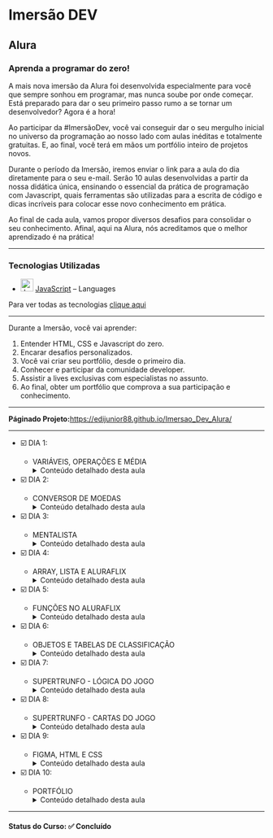 <h1>Imersão DEV</h1>
<h2>Alura</h2>

<h3>Aprenda a programar do zero!</h3>

<p>A mais nova imersão da Alura foi desenvolvida especialmente para você que sempre sonhou em programar, mas nunca soube por onde começar. Está preparado para dar o seu primeiro passo rumo a se tornar um desenvolvedor? Agora é a hora!</p>

<p>Ao participar da #ImersãoDev, você vai conseguir dar o seu mergulho inicial no universo da programação ao nosso lado com aulas inéditas e totalmente gratuitas. E, ao final, você terá em mãos um portfólio inteiro de projetos novos.</p>

<p>Durante o período da Imersão, iremos enviar o link para a aula do dia diretamente para o seu e-mail. Serão 10 aulas desenvolvidas a partir da nossa didática única, ensinando o essencial da prática de programação com Javascript, quais ferramentas são utilizadas para a escrita de código e dicas incríveis para colocar esse novo conhecimento em prática.</p>

<p>Ao final de cada aula, vamos propor diversos desafios para consolidar o seu conhecimento. Afinal, aqui na Alura, nós acreditamos que o melhor aprendizado é na prática!</p>

<hr>

<h3>Tecnologias Utilizadas</h3>

- <img width='25' height='25' src='https://img.stackshare.io/service/1209/javascript.jpeg' alt='JavaScript'/> [JavaScript](https://developer.mozilla.org/en-US/docs/Web/JavaScript) – Languages

Para ver todas as tecnologias [clique aqui](/techstack.md)

<hr>

<p>Durante a Imersão, você vai aprender:</p>

<ol>
  <li>Entender HTML, CSS e Javascript do zero.</li>
  <li>Encarar desafios personalizados.</li>
  <li>Você vai criar seu portfólio, desde o primeiro dia.</li>
  <li>Conhecer e participar da comunidade developer.</li>
  <li>Assistir a lives exclusivas com especialistas no assunto.</li>
  <li>Ao final, obter um portfólio que comprova a sua participação e conhecimento.</li>
</ol>

<hr>

<strong>Páginado Projeto:</strong><a href="https://edijunior88.github.io/Imersao_Dev_Alura/" target="_blank">https://edijunior88.github.io/Imersao_Dev_Alura/</a>

<hr>

<ul>
  <li>☑️ DIA 1:</li> 
  <ul>
    <li>VARIÁVEIS, OPERAÇÕES E MÉDIA</li>
    <details>
      <summary>Conteúdo detalhado desta aula</summary>
        <p>
          <ul>
            <li>Entender as diferenças entre HTML, CSS e JavaScript;</li>
            <li>Variáveis, manipulação dos valores armazenados e a memória do computador;</li>
            <li>Tipos de variáveis, como texto e inteiro;</li>
            <li>Fixando a quantidade de casas decimais com a função toFixed();</li>
            <br>
            <strong>Desafios desta aula!</strong>
            <br>
            <br>
            <li>Dependendo da nota, mostrar se a aluna ou aluno foi aprovada(o) ou não</li>
            <li>Alterar o fundo da tela da maneira que achar mais legal</li>
            <li>Imprimir na própria página o resultado, ao invés do console</li>
            <li>Criar um conversor de temperaturas entre farenheit e celcius</li>
            <li>Colocar a conta inteira da média em apenas uma linha</li>
          </ul>
        </p>
    </details>
  </ul>

  <li>☑️ DIA 2:</li> 
  <ul>
    <li>CONVERSOR DE MOEDAS</li>
    <details>
      <summary>Conteúdo detalhado desta aula</summary>
        <p>
          <ul>
            <li>Interagir com usuário para receber os preços a serem convertidos;</li>
            <li>Criar a lógica para saber como converter;</li>
            <li>Utilizar funções que interagem com a tela;</li>
            <li>Exibir o resultado na tela com innerHTML;</li>
            <br>
            <strong>Desafios desta aula!</strong>
            <br>
            <br>
            <li>Adicionar outras moedas para converter.</li>
            <li>Conversor de quilômetros para anos luz e verificar o tempo que demora para ir de uma estrela para outra.</li>
            <li>Conversor de temperaturas entre farenheit, kelvin e celcius.</li>
            <li>Adicionar uma linha ao projeto desenvolvido para que apareça o valor em bitcoin.</li>
          </ul>
        </p>
    </details>
  </ul>

  <li>☑️ DIA 3:</li> 
  <ul>
    <li>MENTALISTA</li>
    <details>
      <summary>Conteúdo detalhado desta aula</summary>
        <p>
          <ul>
            <li>Realizar o fork do projeto com template inicial;</li>
            <li>Fazer testes utilizando console.log();</li>
            <li>Criar a lógica por trás do "chute" com if, else if e else;</li>
            <li>Utilizar a função Math.random() do JavaScript para gerar números aleatórios;</li>
            <br>
            <strong>Desafios desta aula!</strong>
            <br>
            <br>
            <li>Adicionar um número de tentativas para a pessoa tentar acertar e imprimir a resposta no final.</li>
            <li>Quando a pessoa errar, deixar na mensagem se o número chutado é maior ou menor que o número secreto.</li>
            <li>Pesquisar e aprender a diferença entre == e ===</li>
          </ul>
        </p>
    </details>
  </ul>

  <li>☑️ DIA 4:</li> 
  <ul>
    <li>ARRAY, LISTA E ALURAFLIX</li>
    <details>
      <summary>Conteúdo detalhado desta aula</summary>
        <p>
          <ul>
          <li>Criar uma primeira array de filmes usando a sintaxe [];</li>
          <li>Utilizar o método filmes.push("Nome Do Filme") para inserir um novo elemento na lista (ou seja, um novo filme na array);</li>
          <li>Descobrir a quantidade de elementos em uma array com o método array.length;</li>
          <li>Selecionar elementos de uma array utilizando a sintaxe array[número], lembrando sempre que o primeiro índice começa com zero, ou seja, array[0] para o primeiro elemento;</li>
          <li>Utilizar a instrução for para iterar, ou seja, percorrer todos os elementos de uma array;</li>
          <li>Criar uma array com imagens de pôsters de alguns filmes que gostamos;</li>
          <li>Montar a lógica do programa que vai iterar esta array de filmes e exibir cada um deles na tela, integrando o for do JavaScript com document.write().</li>
          <br>
          <strong>Desafios desta aula!</strong>
          <br>
          <br>
          <li>Escolher o seu tema preferido para adaptar ao nosso código, ou seja, ao invés de filmes pode ser uma lista de animes, HQ's, cursos, capas de jogos...</li>
          <li>Tentar implementar outras versões da estrutura de repetição que fizemos com for, como por exemplo com foreach ou while</li>
          <li>Criar uma condição para não adicionar filmes repetidos, caso eles já tenham sido adicionados anteriormente</li>
          <li>Criar um campo e botão para adicionar a imagem pela tela, e não direto no código</li>
          </ul>
        </p>
    </details>
  </ul>

  <li>☑️ DIA 5:</li> 
  <ul>
    <li>FUNÇÕES NO ALURAFLIX</li>
    <details>
      <summary>Conteúdo detalhado desta aula</summary>
        <p>
          <ul>
          <li>Sintaxe e criação de funções no JavaScript;</li>
          <li>Integrando funções criadas no JavaScript com o HTML que está sendo exibido na tela;</li>
          <li>Condicionando a execução (ou "chamada") de uma função a um clique em um botão na tela;</li>
          <li>Usando o JavaScript para acessar o que está sendo exibido na tela e pegar valores digitados pelo usuário com getElementById() e .value;</li>
          <li>Passar informações que as funções precisam para funcionar, através dos parâmetros;</li>
          <li>Utilizar o .endsWith() para verificar se um texto termina com determinados caracteres;</li>
          <li>Ver mais um exemplo de reatribuição de variável para "limpar" o texto do campo com "".</li>
          <br>
          <strong>Desafios desta aula!</strong>
          <br>
          <br>
          <li>Criar um botão para remover um filme na tela</li>
          <li>Além de colocar a imagem do filme, também adicionar o nome por meio de outro input</li>
          <li>Guardar todos os filmes adicionados em uma lista/array e percorrer essa lista toda vez que quiser imprimir ou remover o filme</li>
          <li>Conversor de moedas: criar funções para cada tipo de conversão e chamá-las dependendo do que você quiser fazer, podendo colocar inputs ou botões e quando clicar chamar cada função converteDolar(), converteReal(), converteEuro() e converteBitcoin(), por exemplo</li>
          </ul>
        </p>
    </details>
  </ul>

  <li>☑️ DIA 6:</li> 
  <ul>
    <li>OBJETOS E TABELAS DE CLASSIFICAÇÃO</li>
    <details>
      <summary>Conteúdo detalhado desta aula</summary>
        <p>
          <ul>
            <li>Remover o código estático do HTML;</li>
            <li>Criar um objeto no Javascript para cada jogador;</li>
            <li>Criar uma função que receba um objeto como parâmetro para calcular os pontos;</li>
            <li>Exibir o objeto na página HTML;</li>
            <li>Criar uma função para adicionar vitória, outra para adicionar empate e uma última para adicionar derrota;</li>
            <li>Recalcular os pontos quando vitória ou empate for adicionado.</li>
            <br>
            <strong>Desafios desta aula!</strong>
            <br>
            <br>
            <li>Fazer a lógica de quando houver um empate, obrigatoriamente deveria já ajustar como empate para os demais jogadores</li>
            <li>Validar se todos os pontos estão fazendo sentido, tanto o número de empates, quanto derrotas e vitórias com os demais jogadores (impossível haver mais vitórias que derrotas, por exemplo)</li>
            <li>Adicionar a imagem de cada jogador</li>
            <li>Criar um botão para zerar todos os pontos</li>
            <li>Criar um botão e inputs (campos de texto) para adicionar novos jogadores, com seus respectivos dados</li>
            <li>Utilizar seu jogo preferido para se basear na pontuação da sua tabela de classificação</li>
          </ul>
        </p>
    </details>
  </ul>

  <li>☑️ DIA 7:</li> 
  <ul>
    <li>SUPERTRUNFO - LÓGICA DO JOGO</li>
    <details>
      <summary>Conteúdo detalhado desta aula</summary>
        <p>
          <ul>
            <li>Criar as cartas do jogo e definir seus atributos;</li>
            <li>Desenvolver uma função para sortear uma carta para o jogador e outra para a máquina;</li>
            <li>Exibindo os atributos das cartas na tela para o jogador;</li>
            <li>Obter o atributo escolhido pelo jogador e comparar com a carta da máquina;</li>
            <li>Comparar o atributo de ambas as cartas e definir um vencedor.</li>
            <br>
            <strong>Desafios desta aula!</strong>
            <br>
            <br>
            <li>Verificar o que acontece caso você não selecione nenhum dos atributos e como solucionar</li>
            <li>Utilizar personagens que você gosta para criar as cartas e compartilhe com o pessoal lá na comunidade do Discord!</li>
            <li>Adicionar a imagem do personagem assim que você selecionar a carta dele</li>
        </p>
    </details>
  </ul>

  <li>☑️ DIA 8:</li> 
  <ul>
    <li>SUPERTRUNFO - CARTAS DO JOGO</li>
    <details>
      <summary>Conteúdo detalhado desta aula</summary>
        <p>
          <ul>
            <li>Adicionando o campo imagem nos objetos com o caminho da imagem;</li>
            <li>Criar uma função que exibe a carta do jogador após o sorteio das cartas;</li>
            <li>Adicionar a moldura da carta;</li>
            <li>Escrever o resultado na tela após o duelo das cartas informando se o jogador venceu ou perdeu;</li>
            <li>Criar uma função que exibe a carta da máquina;</li>
            <li>Exibir os atributos e pontos da carta da máquina.</li>
            <br>
            <strong>Desafios desta aula!</strong>
            <br>
            <br>
            <li>Criar de fato um baralho, com várias outras cartas</li>
            <li>Desenvolver um sistema em que a cada carta que um jogador ganhe, ele fique com a carta do oponente e vice versa</li>
            <li>Transformar as funções exibirCartaMaquina() e exibirCartaJogador() em apenas uma, chamada exibirCarta(), utilizando para isso a passagem de parâmetros</li>
            <li>Utilizar seus personagens e jogos preferidos nesse projeto</li>
        </p>
    </details>
  </ul>

  <li>☑️ DIA 9:</li> 
  <ul>
    <li>FIGMA, HTML E CSS</li>
    <details>
      <summary>Conteúdo detalhado desta aula</summary>
        <p>
          <ul>
            <li>Aprendemos a mexer no Figma e transformar o design em código</li>
            <li>Entendemos melhor como funciona HTML e CSS</li>
            <li>Estruturamos o nosso portfólio com HTML, aprendendo todas as tags necessárias pra isso</li>
            <li>Estilizamos o nosso portfólio com CSS, conhecendo os seletores, propriedades e valores necessários para isso</li>
            <li><br></li>
            <strong>Desafios desta aula!</strong>
            <br>
            <br>
            <li>Terminar todo o design que está no figma (disponível aqui: <a href="https://www.figma.com/file/1flmz2iauuNs8JsY6eaBHI/Imers%C3%A3o-Dev-Aula-9?node-id=0%3A1">https://www.figma.com/file/1flmz2iauuNs8JsY6eaBHI/Imers%C3%A3o-Dev-Aula-9?node-id=0%3A1</a>)</li>
            <li>Adicionar suas redes sociais de forma que quem clique consiga abrí-las</li>
        </p>
    </details>
  </ul>

  <li>☑️ DIA 10:</li> 
  <ul>
    <li>PORTFÓLIO</li>
    <details>
      <summary>Conteúdo detalhado desta aula</summary>
        <p>
          <ul>
            <li>Utilizaremos o Figma para transformar o design em código</li>
            <li>Estruturamos o nosso portfólio com HTML, aprendendo todas as tags necessárias pra isso</li>
            <li>Estilizamos o nosso portfólio com CSS, conhecendo os seletores, propriedades e valores necessários para isso</li>
            <li>Criamos o tema claro e escuro para o nosso portfólio</li>
            <li>Fazemos a lógica em Javascript para alterar entre os temas</li>
        </p>
    </details>
  </ul>
</ul>

<hr>

<h4><b>Status do Curso:</b> ✅ Concluído</h4>

